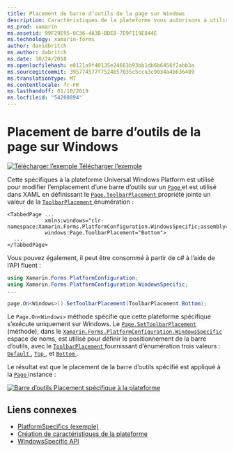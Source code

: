 ```yaml
---
title: Placement de barre d’outils de la page sur Windows
description: Caractéristiques de la plateforme vous autorisons à utiliser les fonctionnalités qui est disponible uniquement sur une plateforme spécifique, sans avoir à implémenter des convertisseurs personnalisés ou des effets. Cet article explique comment utiliser le Windows spécifique à la plateforme qui modifie l’emplacement d’une barre d’outils sur une Page.
ms.prod: xamarin
ms.assetid: 99F29E95-0C36-4A3B-BDE8-7E9F119E844E
ms.technology: xamarin-forms
author: davidbritch
ms.author: dabritch
ms.date: 10/24/2018
ms.openlocfilehash: e0121a9f40135e24663b93bb1db6b6456f2abb3a
ms.sourcegitcommit: 395774577f7524b57035c5cca3c9034a4b636489
ms.translationtype: MT
ms.contentlocale: fr-FR
ms.lasthandoff: 01/10/2019
ms.locfileid: "54208894"
---
```

# <a name="page-toolbar-placement-on-windows"></a>Placement de barre d’outils de la page sur Windows

[![Télécharger l’exemple](~/media/shared/download.png) Télécharger l’exemple](https://developer.xamarin.com/samples/xamarin-forms/userinterface/platformspecifics/)

Cette spécifiques à la plateforme Universal Windows Platform est utilisé pour modifier l’emplacement d’une barre d’outils sur un [ `Page` ](xref:Xamarin.Forms.Page)et est utilisé dans XAML en définissant le [ `Page.ToolbarPlacement` ](xref:Xamarin.Forms.PlatformConfiguration.WindowsSpecific.Page.ToolbarPlacementProperty) propriété jointe un valeur de la [ `ToolbarPlacement` ](xref:Xamarin.Forms.PlatformConfiguration.WindowsSpecific.ToolbarPlacement) énumération :

```xaml
<TabbedPage ...
            xmlns:windows="clr-namespace:Xamarin.Forms.PlatformConfiguration.WindowsSpecific;assembly=Xamarin.Forms.Core"
            windows:Page.ToolbarPlacement="Bottom">
  ...
</TabbedPage>
```

Vous pouvez également, il peut être consommé à partir de c# à l’aide de l’API fluent :

```csharp
using Xamarin.Forms.PlatformConfiguration;
using Xamarin.Forms.PlatformConfiguration.WindowsSpecific;
...

page.On<Windows>().SetToolbarPlacement(ToolbarPlacement.Bottom);
```

Le `Page.On<Windows>` méthode spécifie que cette plateforme spécifique s’exécute uniquement sur Windows. Le [ `Page.SetToolbarPlacement` ](xref:Xamarin.Forms.PlatformConfiguration.WindowsSpecific.Page.SetToolbarPlacement(Xamarin.Forms.IPlatformElementConfiguration{Xamarin.Forms.PlatformConfiguration.Windows,Xamarin.Forms.Page},Xamarin.Forms.PlatformConfiguration.WindowsSpecific.ToolbarPlacement)) (méthode), dans le [ `Xamarin.Forms.PlatformConfiguration.WindowsSpecific` ](xref:Xamarin.Forms.PlatformConfiguration.WindowsSpecific) espace de noms, est utilisé pour définir le positionnement de la barre d’outils, avec le [ `ToolbarPlacement` ](xref:Xamarin.Forms.PlatformConfiguration.WindowsSpecific.ToolbarPlacement) fournissant d’énumération trois valeurs : [ `Default` ](xref:Xamarin.Forms.PlatformConfiguration.WindowsSpecific.ToolbarPlacement.Default), [ `Top` ](xref:Xamarin.Forms.PlatformConfiguration.WindowsSpecific.ToolbarPlacement.Top), et [ `Bottom` ](xref:Xamarin.Forms.PlatformConfiguration.WindowsSpecific.ToolbarPlacement.Bottom).

Le résultat est que le placement de la barre d’outils spécifié est appliqué à la [ `Page` ](xref:Xamarin.Forms.Page) instance :

[![](page-toolbar-placement-images/toolbar-placement.png "Barre d’outils Placement spécifique à la plateforme")](page-toolbar-placement-images/toolbar-placement-large.png#lightbox "barre d’outils Placement spécifique à la plateforme")

## <a name="related-links"></a>Liens connexes

- [PlatformSpecifics (exemple)](https://developer.xamarin.com/samples/xamarin-forms/userinterface/platformspecifics/)
- [Création de caractéristiques de la plateforme](~/xamarin-forms/platform/platform-specifics/index.md#creating-platform-specifics)
- [WindowsSpecific API](xref:Xamarin.Forms.PlatformConfiguration.WindowsSpecific)
